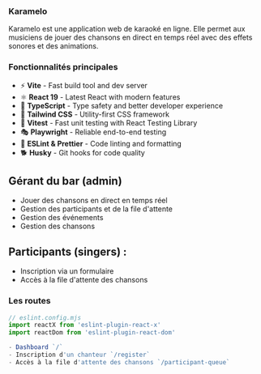### Karamelo

Karamelo est une application web de karaoké en ligne. Elle permet aux musiciens de jouer des chansons en direct en temps réel avec des effets sonores et des animations.

### Fonctionnalités principales

- ⚡️ **Vite** - Fast build tool and dev server
- ⚛️ **React 19** - Latest React with modern features
- 🔷 **TypeScript** - Type safety and better developer experience
- 🎨 **Tailwind CSS** - Utility-first CSS framework
- 🧪 **Vitest** - Fast unit testing with React Testing Library
- 🎭 **Playwright** - Reliable end-to-end testing
- 📏 **ESLint & Prettier** - Code linting and formatting
- 🐕 **Husky** - Git hooks for code quality

## Gérant du bar (admin)

- Jouer des chansons en direct en temps réel
- Gestion des participants et de la file d'attente
- Gestion des événements
- Gestion des chansons

## Participants (singers) :
- Inscription via un formulaire
- Accès à la file d'attente des chansons


### Les routes
```js
// eslint.config.mjs
import reactX from 'eslint-plugin-react-x'
import reactDom from 'eslint-plugin-react-dom'

- Dashboard `/`
- Inscription d'un chanteur `/register`
- Accès à la file d'attente des chansons `/participant-queue`